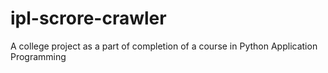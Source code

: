 ipl-scrore-crawler
==================

A college project as a part of completion of a course in Python Application Programming
